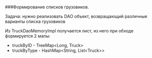 ###Формирование списков грузовиков.

Задача: нужно реализовать DAO объект, возвращающий различные варианты списка грузовиков

Из TruckDaoMemoryImpl получается лист, из него при обходе формируется 2 мапы:
- truckByID - TreeMap\<Long, Truck\>
- truckByType - HashMap\<String, List\<Truck\>\>